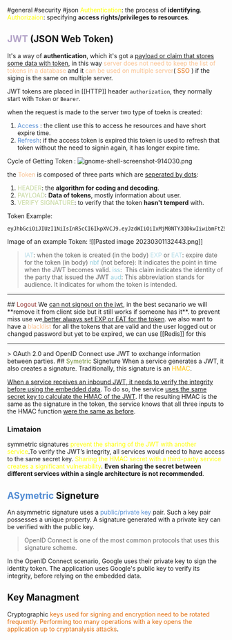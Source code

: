 #general #security #json 
<font color="#ffff00">Authentication</font>: the process of **identifying**. 
<font color="#ffff00">Authorizaion</font>: specifying **access rights/privileges to resources**.

## <font color="#b2a2c7">JWT</font> (JSON Web Token)
It's a way of **authentication**, which it's got a <u>payload or claim that stores some data with token</u>, in this way <font color="#fac08f">server does not need to keep the list of tokens in a database</font> and it <font color="#fac08f">can be used on multiple server</font>( <font color="#e36c09">SSO</font> ) if the siging is the same on multiple server.

JWT tokens are placed in [[HTTP]] header `authorization`, they normally start with `Token` or `Bearer`.

when the request is made to the server two type of toekn is created:
1. <font color="#548dd4">Access</font> : the client use this to access he resources and have short expire time.
2. <font color="#548dd4">Refresh</font>: if the access token is expired this token is used to refresh that token without the need to signin again, it has longer expire time.

Cycle of Getting Token :
![gnome-shell-screenshot-914O30.png](../../../_resources/gnome-shell-screenshot-914O30.png)

the <font color="#fac08f">Token</font> is composed of three parts which are <u>seperated by dots</u>:
1. <font color="#c3d69b">HEADER</font>: the **algorithm for coding and decoding**.
2. <font color="#c3d69b">PAYLOAD</font>: **Data of tokens**, mostly information about user.
3. <font color="#c3d69b">VERIFY SIGNATURE</font>: to verify that the token **hasn't temperd** with.

Token Example:
```JWT
eyJhbGciOiJIUzI1NiIsInR5cCI6IkpXVCJ9.eyJzdWIiOiIxMjM0NTY3ODkwIiwibmFtZSI6IkpvaG4gRG9lIiwiaWF0IjoxNTE2MjM5MDIyfQ.SflKxwRJSMeKKF2QT4fwpMeJf36POk6yJV_adQssw5c
```
Image of an example Token:
![[Pasted image 20230301132443.png]]

><font color="#b7dde8">IAT</font>: when the token is created (in the body)
   <font color="#b7dde8">EXP</font> or <font color="#b7dde8">EAT</font>: expire date for the token (in body)
   <font color="#92cddc">nbf</font> (not before): It indicates the point in time when the JWT becomes valid.
   <font color="#92cddc">iss</font>:  This claim indicates the identity of the party that issued the JWT
   <font color="#92cddc">aud</font>: This abbreviation stands for audience. It indicates for whom the token is intended.

<hr>
## <font color="#953734">Logout</font>
We <u>can not signout on the jwt</u>, in the best secanario we will **remove it from client side but it still works if someone has it**.
to prevent miss use we<u> better always set EXP or EAT for the token</u>.
we also want to have a <font color="#fac08f">blacklist</font> for all the tokens that are valid and the user logged out or changed password but yet to be expired, we can use [[Redis]] for this 

<hr>
> OAuth 2.0 and OpenID Connect use JWT to exchange information between parties.
## <font color="#76923c">Symetric</font> Signeture 
When a service generates a JWT, it also creates a signature. Traditionally, this signature is an <font color="#ffc000">HMAC</font>.

<u>When a service receives an inbound JWT, it needs to verify the integrity before using the embedded data</u>. To do so, the service <u>uses the same secret key to calculate the HMAC of the JWT</u>. If the resulting HMAC is the same as the signature in the token, the service knows that all three inputs to the HMAC function <u>were the same as before</u>.

### Limataion
symmetric signatures <font color="#ffff00">prevent the sharing of the JWT with another service</font>.To verify the JWT’s integrity, all services would need to have access to the same secret key.
<font color="#ffff00">Sharing the HMAC secret with a third-party service creates a significant vulnerability</font>. **Even sharing the secret between different services within a single architecture is not recommended**.

## <font color="#548dd4">ASymetric</font> Signeture
An asymmetric signature uses a <font color="#548dd4">public/private key</font> pair. Such a key pair possesses a unique property. A signature generated with a private key can be verified with the public key.

> OpenID Connect is one of the most common protocols that uses this signature scheme.

In the OpenID Connect scenario, Google uses their private key to sign the identity token. The application uses Google's public key to verify its integrity, before relying on the embedded data.

## Key Managment
Cryptographic <font color="#e36c09">keys used for signing and encryption need to be rotated frequently. Performing too many operations with a key opens the application up to cryptanalysis attacks</font>.

